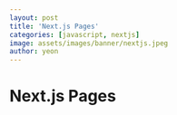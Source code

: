 ```yaml
---
layout: post
title: 'Next.js Pages'
categories: [javascript, nextjs]
image: assets/images/banner/nextjs.jpeg
author: yeon
---
```


# Next.js Pages


<br><br><br>